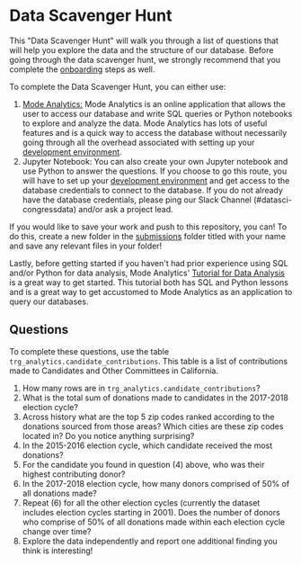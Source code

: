 # Data Scavenger Hunt
This "Data Scavenger Hunt" will walk you through a list of questions that will help you explore the data and the structure of our database. Before going through the data scavenger hunt, we strongly recommend that you complete the [onboarding](../onboarding) steps as well.

To complete the Data Scavenger Hunt, you can either use:

1. [Mode Analytics:](https://modeanalytics.com/home/code_for_san_francisco/search) Mode Analytics is an online application that allows the user to access our database and write SQL queries or Python notebooks to explore and analyze the data. Mode Analytics has lots of useful features and is a quick way to access the database without necessarily going through all the overhead associated with setting up your [development environment](../onboarding/02_development_environment.md). 
2. Jupyter Notebook: You can also create your own Jupyter notebook and use Python to answer the questions. If you choose to go this route, you will have to set up your [development environment](../onboarding/02_development_environment.md) and get access to the database credentials to connect to the database. If you do not already have the database credentials, please ping our Slack Channel (#datasci-congressdata) and/or ask a project lead.

If you would like to save your work and push to this repository, you can! To do this, create a new folder in the [submissions](./submissions) folder titled with your name and save any relevant files in your folder!

Lastly, before getting started if you haven't had prior experience using SQL and/or Python for data analysis, Mode Analytics' [Tutorial for Data Analysis](https://community.modeanalytics.com/sql/tutorial/introduction-to-sql/) is a great way to get started. This tutorial both has SQL and Python lessons and is a great way to get accustomed to Mode Analytics as an application to query our databases.

## Questions
To complete these questions, use the table `trg_analytics.candidate_contributions`. This table is a list of contributions made to Candidates and Other Committees in California.

1. How many rows are in `trg_analytics.candidate_contributions`?
2. What is the total sum of donations made to candidates in the 2017-2018 election cycle?
3. Across history what are the top 5 zip codes ranked according to the donations sourced from those areas? Which cities are these zip codes located in? Do you notice anything surprising?
4. In the 2015-2016 election cycle, which candidate received the most donations?
5. For the candidate you found in question (4) above, who was their highest contributing donor?
6. In the 2017-2018 election cycle, how many donors comprised of 50% of all donations made?
7. Repeat (6) for all the other election cycles (currently the dataset includes election cycles starting in 2001). Does the number of donors who comprise of 50% of all donations made within each election cycle change over time?
8. Explore the data independently and report one additional finding you think is interesting!
